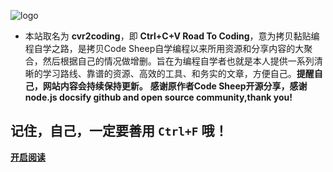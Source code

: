 
![logo](https://cdn.jsdelivr.net/gh/justacoder99/r2coding@master/img/r2coding_logo_cover.7hb2s8l3eqk0.png)


- 本站取名为 **cvr2coding**，即 **Ctrl+C+V Road To Coding**，意为拷贝黏贴编程自学之路，是拷贝Code Sheep自学编程以来所用资源和分享内容的大聚合，然后根据自己的情况做增删。旨在为编程自学者也就是本人提供一系列清晰的学习路线、靠谱的资源、高效的工具、和务实的文章，方便自己。**提醒自己，网站内容会持续保持更新。** **感谢原作者Code Sheep开源分享，感谢node.js docsify github and open source community,thank you!**

## 记住，自己，一定要善用 `Ctrl+F` 哦！

<!--[**联系作者**](https://github.com/rd2coding/Road2Coding)-->
[**开启阅读**](README.md)